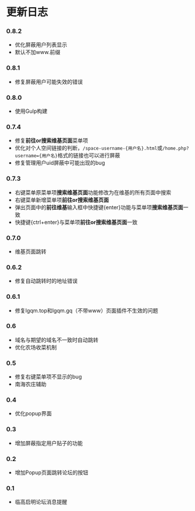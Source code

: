 # 更新日志

### 0.8.2
- 优化屏蔽用户列表显示
- 默认不加www.前缀

### 0.8.1
- 修复屏蔽用户可能失效的错误

### 0.8.0
- 使用Gulp构建

### 0.7.4
- 修复**前往or搜索维基页面**菜单项
- 优化对个人空间链接的判断，`/space-username-{用户名}.html`或`/home.php?username={用户名}`格式的链接也可以进行屏蔽
- 修复管理用户uid屏蔽中可能出现的bug

### 0.7.3
- 右键菜单原菜单项**搜索维基页面**功能修改为在维基的所有页面中搜索
- 右键菜单新增菜单项**前往or搜索维基页面**
- 弹出页面中的**前往维基**输入框中快捷键{enter}功能与菜单项**搜索维基页面**一致
- 快捷键{ctrl+enter}与菜单项**前往or搜索维基页面**一致

### 0.7.0
- 维基页面跳转

### 0.6.2
- 修复自动跳转时的地址错误

### 0.6.1
- 修复lgqm.top和lgqm.gq（不带www）页面插件不生效的问题

### 0.6
- 域名与期望的域名不一致时自动跳转
- 优化农场收菜机制

### 0.5
- 修复右键菜单项不显示的bug
- 南海农庄辅助

### 0.4
- 优化popup界面

### 0.3
- 增加屏蔽指定用户贴子的功能

### 0.2
- 增加Popup页面跳转论坛的按钮

### 0.1
- 临高启明论坛消息提醒
